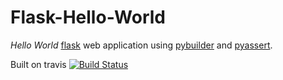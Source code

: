 # Flask-Hello-World

*Hello World*
[flask](http://flask.pocoo.org/) web application
using
[pybuilder](http://pybuilder.github.com)
and
[pyassert](http://github.com/pyclectic/pyassert).

Built on travis
[![Build Status](https://secure.travis-ci.org/aelgru/flask-hello-world.png?branch=master)](http://travis-ci.org/aelgru/flask-hello-world)
